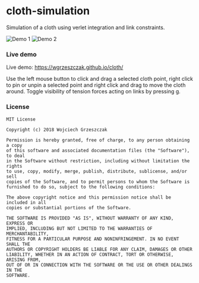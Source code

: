 # cloth-simulation
Simulation of a cloth using verlet integration and link constraints.

![Demo 1](https://wgrzeszczak.github.io/cloth/demo1.png)
![Demo 2](https://wgrzeszczak.github.io/cloth/demo2.png)

### Live demo
Live demo: https://wgrzeszczak.github.io/cloth/

Use the left mouse button to click and drag a selected cloth point, right click to pin or unpin a selected point and right click and drag to move the cloth around. Toggle visibility of tension forces acting on links by pressing g.

### License
```
MIT License

Copyright (c) 2018 Wojciech Grzeszczak

Permission is hereby granted, free of charge, to any person obtaining a copy
of this software and associated documentation files (the "Software"), to deal
in the Software without restriction, including without limitation the rights
to use, copy, modify, merge, publish, distribute, sublicense, and/or sell
copies of the Software, and to permit persons to whom the Software is
furnished to do so, subject to the following conditions:

The above copyright notice and this permission notice shall be included in all
copies or substantial portions of the Software.

THE SOFTWARE IS PROVIDED "AS IS", WITHOUT WARRANTY OF ANY KIND, EXPRESS OR
IMPLIED, INCLUDING BUT NOT LIMITED TO THE WARRANTIES OF MERCHANTABILITY,
FITNESS FOR A PARTICULAR PURPOSE AND NONINFRINGEMENT. IN NO EVENT SHALL THE
AUTHORS OR COPYRIGHT HOLDERS BE LIABLE FOR ANY CLAIM, DAMAGES OR OTHER
LIABILITY, WHETHER IN AN ACTION OF CONTRACT, TORT OR OTHERWISE, ARISING FROM,
OUT OF OR IN CONNECTION WITH THE SOFTWARE OR THE USE OR OTHER DEALINGS IN THE
SOFTWARE.
```
